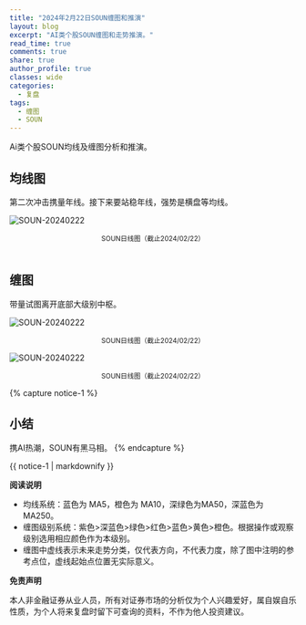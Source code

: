 ```yaml
---
title: "2024年2月22日SOUN缠图和推演"
layout: blog
excerpt: "AI类个股SOUN缠图和走势推演。"
read_time: true
comments: true
share: true
author_profile: true
classes: wide
categories:
  - 复盘
tags:
  - 缠图
  - SOUN
---
```


Ai类个股SOUN均线及缠图分析和推演。

## 均线图

第二次冲击携量年线。接下来要站稳年线，强势是横盘等均线。

![SOUN-20240222](https://file.olim.in/img/2024/2024-02-22-SOUN-1.png)
<small><center>SOUN日线图（截止2024/02/22）</center></small>　


## 缠图

带量试图离开底部大级别中枢。

![SOUN-20240222](https://file.olim.in/img/2024/2024-02-22-SOUN-2.png)
<small><center>SOUN日线图（截止2024/02/22）</center></small>

![SOUN-20240222](https://file.olim.in/img/2024/2024-02-22-SOUN-3.png)
<small><center>SOUN日线图（截止2024/02/22）</center></small>


{% capture notice-1 %}
## 小结
携AI热潮，SOUN有黑马相。
{% endcapture %}
<div class="notice">{{ notice-1 | markdownify }}</div>

**阅读说明**

* 均线系统：蓝色为 MA5，橙色为 MA10，深绿色为MA50，深蓝色为MA250。
* 缠图级别系统：紫色>深蓝色>绿色>红色>蓝色>黄色>橙色。根据操作或观察级别选用相应颜色作为本级别。
* 缠图中虚线表示未来走势分类，仅代表方向，不代表力度，除了图中注明的参考点位，虚线起始点位置无实际意义。

**免责声明** 

本人非金融证券从业人员，所有对证券市场的分析仅为个人兴趣爱好，属自娱自乐性质，为个人将来复盘时留下可查询的资料，不作为他人投资建议。

